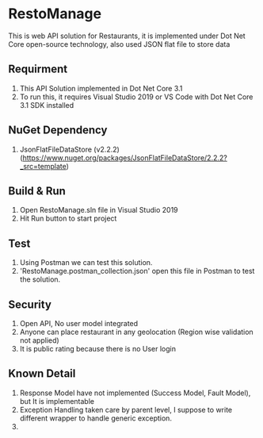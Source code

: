# RestoManage

This is web API solution for Restaurants, it is implemented under Dot Net Core open-source technology, also used JSON flat file to store data 

## Requirment

1. This API Solution implemented in Dot Net Core 3.1
2. To run this, it requires Visual Studio 2019 or VS Code with Dot Net Core 3.1 SDK installed

## NuGet Dependency

1. JsonFlatFileDataStore (v2.2.2) (https://www.nuget.org/packages/JsonFlatFileDataStore/2.2.2?_src=template)

## Build & Run

1. Open RestoManage.sln file in Visual Studio 2019
2. Hit Run button to start project

## Test

1. Using Postman we can test this solution.
1. 'RestoManage.postman_collection.json' open this file in Postman to test the solution.

## Security

1. Open API, No user model integrated
2. Anyone can place restaurant in any geolocation (Region wise validation not applied)
3. It is public rating because there is no User login


## Known Detail

1. Response Model have not implemented (Success Model, Fault Model), but It is implementable
2. Exception Handling taken care by parent level, I suppose to write different wrapper to handle generic exception.
3. 